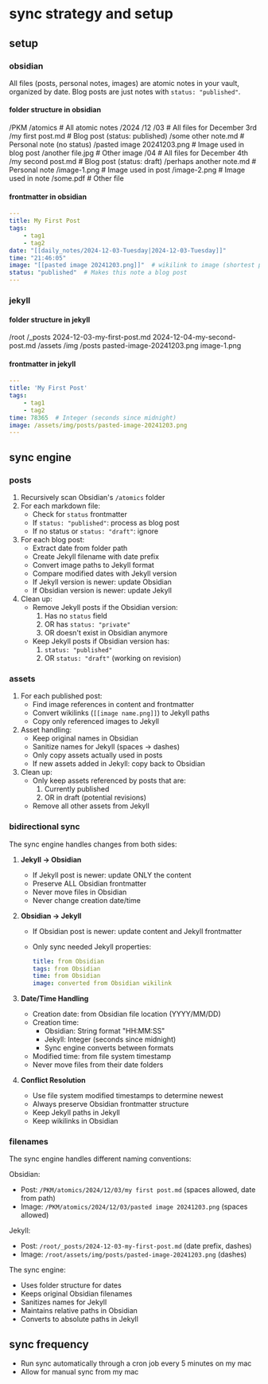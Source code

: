 # sync strategy and setup

## setup

### obsidian

All files (posts, personal notes, images) are atomic notes in your vault, organized by date. Blog posts are just notes with `status: "published"`.

#### folder structure in obsidian

/PKM
    /atomics                    # All atomic notes
        /2024
            /12
                /03            # All files for December 3rd
                    /my first post.md              # Blog post (status: published)
                    /some other note.md            # Personal note (no status)
                    /pasted image 20241203.png     # Image used in blog post
                    /another file.jpg              # Other image
                /04            # All files for December 4th
                    /my second post.md             # Blog post (status: draft)
                    /perhaps another note.md       # Personal note
                    /image-1.png                   # Image used in post
                    /image-2.png                   # Image used in note
                    /some.pdf                      # Other file

#### frontmatter in obsidian

```yaml
---
title: My First Post
tags:
    - tag1
    - tag2
date: "[[daily_notes/2024-12-03-Tuesday|2024-12-03-Tuesday]]"
time: "21:46:05"
image: "[[pasted image 20241203.png]]"  # wikilink to image (shortest path)
status: "published"  # Makes this note a blog post
---
```

### jekyll

#### folder structure in jekyll

/root
    /_posts
        2024-12-03-my-first-post.md
        2024-12-04-my-second-post.md
    /assets
        /img
            /posts
                pasted-image-20241203.png
                image-1.png

#### frontmatter in jekyll

```yaml
---
title: 'My First Post'
tags:
    - tag1
    - tag2
time: 78365  # Integer (seconds since midnight)
image: /assets/img/posts/pasted-image-20241203.png
---
```

## sync engine

### posts

1. Recursively scan Obsidian's `/atomics` folder
2. For each markdown file:
   - Check for `status` frontmatter
   - If `status: "published"`: process as blog post
   - If no status or `status: "draft"`: ignore
3. For each blog post:
   - Extract date from folder path
   - Create Jekyll filename with date prefix
   - Convert image paths to Jekyll format
   - Compare modified dates with Jekyll version
   - If Jekyll version is newer: update Obsidian
   - If Obsidian version is newer: update Jekyll
4. Clean up:
   - Remove Jekyll posts if the Obsidian version:
     1. Has no `status` field
     2. OR has `status: "private"`
     3. OR doesn't exist in Obsidian anymore
   - Keep Jekyll posts if Obsidian version has:
     1. `status: "published"`
     2. OR `status: "draft"` (working on revision)

### assets

1. For each published post:
   - Find image references in content and frontmatter
   - Convert wikilinks (`[[image name.png]]`) to Jekyll paths
   - Copy only referenced images to Jekyll
2. Asset handling:
   - Keep original names in Obsidian
   - Sanitize names for Jekyll (spaces → dashes)
   - Only copy assets actually used in posts
   - If new assets added in Jekyll: copy back to Obsidian
3. Clean up:
   - Only keep assets referenced by posts that are:
     1. Currently published
     2. OR in draft (potential revisions)
   - Remove all other assets from Jekyll

### bidirectional sync

The sync engine handles changes from both sides:

1. **Jekyll → Obsidian**
   - If Jekyll post is newer: update ONLY the content
   - Preserve ALL Obsidian frontmatter
   - Never move files in Obsidian
   - Never change creation date/time

2. **Obsidian → Jekyll**
   - If Obsidian post is newer: update content and Jekyll frontmatter
   - Only sync needed Jekyll properties:

     ```yaml
     title: from Obsidian
     tags: from Obsidian
     time: from Obsidian
     image: converted from Obsidian wikilink
     ```

3. **Date/Time Handling**
   - Creation date: from Obsidian file location (YYYY/MM/DD)
   - Creation time:
     - Obsidian: String format "HH:MM:SS"
     - Jekyll: Integer (seconds since midnight)
     - Sync engine converts between formats
   - Modified time: from file system timestamp
   - Never move files from their date folders

4. **Conflict Resolution**
   - Use file system modified timestamps to determine newest
   - Always preserve Obsidian frontmatter structure
   - Keep Jekyll paths in Jekyll
   - Keep wikilinks in Obsidian

### filenames

The sync engine handles different naming conventions:

Obsidian:

- Post: `/PKM/atomics/2024/12/03/my first post.md`  (spaces allowed, date from path)
- Image: `/PKM/atomics/2024/12/03/pasted image 20241203.png`  (spaces allowed)

Jekyll:

- Post: `/root/_posts/2024-12-03-my-first-post.md`  (date prefix, dashes)
- Image: `/root/assets/img/posts/pasted-image-20241203.png`  (dashes)

The sync engine:

- Uses folder structure for dates
- Keeps original Obsidian filenames
- Sanitizes names for Jekyll
- Maintains relative paths in Obsidian
- Converts to absolute paths in Jekyll

## sync frequency

- Run sync automatically through a cron job every 5 minutes on my mac
- Allow for manual sync from my mac
